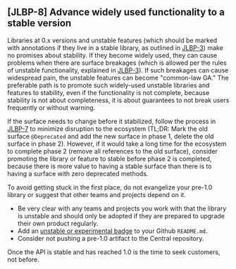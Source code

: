 [JLBP-8] Advance widely used functionality to a stable version
--------------------------------------------------------------

Libraries at 0.x versions and unstable features (which should be marked with
annotations if they live in a stable library, as outlined in
[JLBP-3](JLBP-3.md)) make no promises about stability. If they become widely
used, they can cause problems when there are surface breakages (which is allowed
per the rules of unstable functionality, explained in [JLBP-3](JLBP-3.md)). If
such breakages can cause widespread pain, the unstable features can become
"common-law GA." The preferable path is to promote such widely-used unstable
libraries and features to stability, even if the functionality is not complete,
because stability is not about completeness, it is about guarantees to not break
users frequently or without warning.

If the surface needs to change before it stabilized, follow the process in
[JLBP-7](JLBP-7.md) to minimize disruption to the ecosystem (TL;DR: Mark the old
surface `@Deprecated` and add the new surface in phase 1, delete the old surface
in phase 2). However, if it would take a long time for the ecosystem to complete
phase 2 (remove all references to the old surface), consider promoting the
library or feature to stable before phase 2 is completed, because there is more
value to having a stable surface than there is to having a surface with zero
deprecated methods.

To avoid getting stuck in the first place, do not evangelize your pre-1.0 library
or suggest that other teams and projects depend on it. 

- Be very clear with any teams and projects you work with that the library is unstable
  and should only be adopted if they are prepared to upgrade their own product regularly.
- Add an [unstable or experimental badge](https://github.com/badges/stability-badges) 
  to your Github `README.md`.
- Consider not pushing a pre-1.0 artifact to the Central repository.

Once the API is stable and has reached 1.0 is the time to seek customers,
not before. 